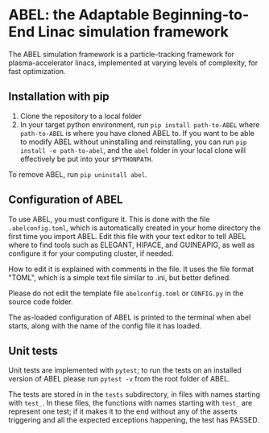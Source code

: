 # ABEL: the Adaptable Beginning-to-End Linac simulation framework

The ABEL simulation framework is a particle-tracking framework for plasma-accelerator linacs, implemented at varying levels of complexity, for fast optimization.

## Installation with pip
1. Clone the repository to a local folder
2. In your target python environment, run `pip install path-to-ABEL` where `path-to-ABEL` is where you have cloned ABEL to.
   If you want to be able to modify ABEL without uninstalling and reinstalling, you can run `pip install -e path-to-abel`, and the `abel`
   folder in your local clone will effectively be put into your `$PYTHONPATH`.

To remove ABEL, run `pip uninstall abel`.

## Configuration of ABEL
To use ABEL, you must configure it. This is done with the file `.abelconfig.toml`, which is automatically created in your home directory the first time you import ABEL.
Edit this file with your text editor to tell ABEL where to find tools such as ELEGANT, HIPACE, and GUINEAPIG, as well as configure it for your computing cluster, if needed.

How to edit it is explained with comments in the file. It uses the file format "TOML", which is a simple text file similar to .ini, but better defined.

Please do not edit the template file `abelconfig.toml` or `CONFIG.py` in the source code folder.

The as-loaded configuration of ABEL is printed to the terminal when abel starts, along with the name of the config file it has loaded.

## Unit tests
Unit tests are implemented with `pytest`; to run the tests on an installed version of ABEL please run
``pytest -v``
from the root folder of ABEL.

The tests are stored in in the `tests` subdirectory, in files with names starting with `test_`.
In these files, the functions with names starting with `test_` are represent one test; if it makes it to the end without any of the asserts triggering and all the expected exceptions happening, the test has PASSED.
